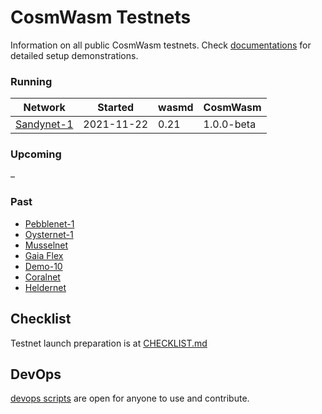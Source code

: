 # CosmWasm Testnets

Information on all public CosmWasm testnets. Check 
[documentations](https://docs.cosmwasm.com/testnets/build-requirements.html) for detailed setup demonstrations.

### Running

| Network                      | Started    | wasmd    | CosmWasm | 
|------------------------------|------------|----------|----------|
| [Sandynet-1](./sandynet-1)     | 2021-11-22 | 0.21     | 1.0.0-beta     |

### Upcoming

–

### Past

* [Pebblenet-1](archive/pebblenet-1)
* [Oysternet-1](archive/oysternet-1) 
* [Musselnet](archive/musselnet)
* [Gaia Flex](archive/gaia-flex)
* [Demo-10](archive/demo-10)
* [Coralnet](archive/coralnet)
* [Heldernet](archive/heldernet)

## Checklist

Testnet launch preparation is at [CHECKLIST.md](./CHECKLIST.md)

## DevOps

[devops scripts](devops) are open for anyone to use and contribute.
